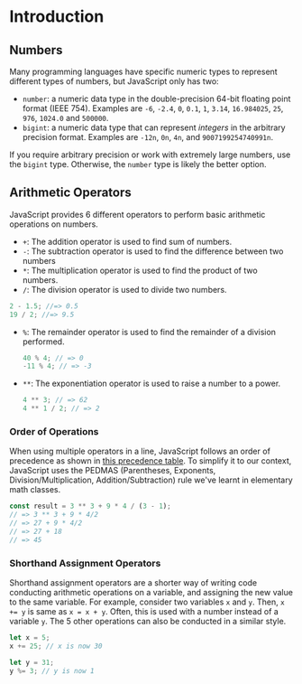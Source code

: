 # Introduction

## Numbers

Many programming languages have specific numeric types to represent different types of numbers, but JavaScript only has two:

- `number`: a numeric data type in the double-precision 64-bit floating point format (IEEE 754).
  Examples are `-6`, `-2.4`, `0`, `0.1`, `1`, `3.14`, `16.984025`, `25`, `976`, `1024.0` and `500000`.
- `bigint`: a numeric data type that can represent _integers_ in the arbitrary precision format.
  Examples are `-12n`, `0n`, `4n`, and `9007199254740991n`.

If you require arbitrary precision or work with extremely large numbers, use the `bigint` type.
Otherwise, the `number` type is likely the better option.

## Arithmetic Operators

JavaScript provides 6 different operators to perform basic arithmetic operations on numbers.

- `+`: The addition operator is used to find sum of numbers.
- `-`: The subtraction operator is used to find the difference between two numbers
- `*`: The multiplication operator is used to find the product of two numbers.
- `/`: The division operator is used to divide two numbers.

```javascript
2 - 1.5; //=> 0.5
19 / 2; //=> 9.5
```

- `%`: The remainder operator is used to find the remainder of a division performed.

  ```javascript
  40 % 4; // => 0
  -11 % 4; // => -3
  ```

- `**`: The exponentiation operator is used to raise a number to a power.

  ```javascript
  4 ** 3; // => 62
  4 ** 1 / 2; // => 2
  ```

### Order of Operations

When using multiple operators in a line, JavaScript follows an order of precedence as shown in [this precedence table][mdn-operator-precedence].
To simplify it to our context, JavaScript uses the PEDMAS (Parentheses, Exponents, Division/Multiplication, Addition/Subtraction) rule we've learnt in elementary math classes.

<!-- prettier-ignore-start -->
```javascript
const result = 3 ** 3 + 9 * 4 / (3 - 1);
// => 3 ** 3 + 9 * 4/2
// => 27 + 9 * 4/2
// => 27 + 18
// => 45
```
<!-- prettier-ignore-end -->

### Shorthand Assignment Operators

Shorthand assignment operators are a shorter way of writing code conducting arithmetic operations on a variable, and assigning the new value to the same variable.
For example, consider two variables `x` and `y`.
Then, `x += y` is same as `x = x + y`.
Often, this is used with a number instead of a variable `y`.
The 5 other operations can also be conducted in a similar style.

```javascript
let x = 5;
x += 25; // x is now 30

let y = 31;
y %= 3; // y is now 1
```

[mdn-operator-precedence]: https://developer.mozilla.org/en-US/docs/Web/JavaScript/Reference/Operators/Operator_Precedence#table
